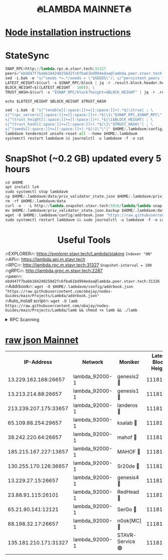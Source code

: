 <h1 align="center"> 🔥LAMBDA MAINNET🔥</h1>


[Node installation instructions](https://github.com/obajay/nodes-Guides/tree/main/Projects/Lambda)
=


# StateSync
```python
SNAP_RPC=http://lambda.rpc.m.stavr.tech:31327
peers="ebdd47f7babb184240258d2fc6fba61bd994edaa@lambda.peer.stavr.tech:31326" 
sed -i.bak -e "s/^seeds *=.*/seeds = \"$SEEDS\"/; s/^persistent_peers *=.*/persistent_peers = \"$PEERS\"/" $HOME/.lambdavm/config/config.toml
LATEST_HEIGHT=$(curl -s $SNAP_RPC/block | jq -r .result.block.header.height); \
BLOCK_HEIGHT=$((LATEST_HEIGHT - 100)); \
TRUST_HASH=$(curl -s "$SNAP_RPC/block?height=$BLOCK_HEIGHT" | jq -r .result.block_id.hash)

echo $LATEST_HEIGHT $BLOCK_HEIGHT $TRUST_HASH

sed -i.bak -E "s|^(enable[[:space:]]+=[[:space:]]+).*$|\1true| ; \
s|^(rpc_servers[[:space:]]+=[[:space:]]+).*$|\1\"$SNAP_RPC,$SNAP_RPC\"| ; \
s|^(trust_height[[:space:]]+=[[:space:]]+).*$|\1$BLOCK_HEIGHT| ; \
s|^(trust_hash[[:space:]]+=[[:space:]]+).*$|\1\"$TRUST_HASH\"| ; \
s|^(seeds[[:space:]]+=[[:space:]]+).*$|\1\"\"|" $HOME/.lambdavm/config/config.toml
lambdavm tendermint unsafe-reset-all --home $HOME/.lambdavm
systemctl restart lambdavm && journalctl -u lambdavm -f -o cat

```
# SnapShot (~0.2 GB) updated every 5 hours
```python
cd $HOME
apt install lz4
sudo systemctl stop lambdavm
cp $HOME/.lambdavm/data/priv_validator_state.json $HOME/.lambdavm/priv_validator_state.json.backup
rm -rf $HOME/.lambdavm/data
curl -o - -L http://lambda.snapshot.stavr.tech:5016/lambda/lambda-snap.tar.lz4 | lz4 -c -d - | tar -x -C $HOME/.lambdavm --strip-components 2
mv $HOME/.lambdavm/priv_validator_state.json.backup $HOME/.lambdavm/data/priv_validator_state.json
wget -O $HOME/.lambdavm/config/addrbook.json "https://raw.githubusercontent.com/obajay/nodes-Guides/main/Projects/Lambda/addrbook.json"
sudo systemctl restart lambdavm && sudo journalctl -u lambdavm -f -o cat
```
 <h1 align="center"> Useful Tools</h1>

🔥EXPLORER🔥:      https://explorer.stavr.tech/Lambda/staking	        `Indexer "ON"` \
🔥API🔥: 			 		 https://lambda.api.m.stavr.tech \
🔥RPC🔥:           http://lambda.rpc.m.stavr.tech:31327	              `Snapshot-interval = 100` \
🔥gRPC🔥:          http://lambda.grpc.m.stavr.tech:2287 \
🔥peer🔥:					 `ebdd47f7babb184240258d2fc6fba61bd994edaa@lambda.peer.stavr.tech:31326` \
🔥Addrbook🔥:    ```wget -O $HOME/.lambdavm/config/addrbook.json "https://raw.githubusercontent.com/obajay/nodes-Guides/main/Projects/Lambda/addrbook.json"``` \
🔥Auto_install script🔥: ```wget -O lamb https://raw.githubusercontent.com/obajay/nodes-Guides/main/Projects/Lambda/lamb && chmod +x lamb && ./lamb```


<details>
<summary>RPC Scanning</summary>

<h2 align="center"> We scan nodes in real time every 4 hours. And we provide the final result of RPC endpoints.
We cannot influence the operation of these nodes in any way. </h2>


```python
If Voting Power is higher than 0 --> then the Node is a validator of the network and may be subject to attack and be a potential threat to the chain.
```
```python
We marked such validators with a red symbol
```

</details>

[raw json Mainnet](https://rpc-check.lambm.stavr.tech/lambm/rpc-lambm-result.json)
=


<table><tr><th>IP-Address</th><th>Network</th><th>Moniker</th><th>Latest Block Height</th><th>Earliest Block Height</th><th>Catching Up</th><th>Tx Index</th><th>Voting Power</th><th>Scan Time</th></tr><tr><td>13.229.162.168:26657</td><td>lambda_92000-1</td><td>genesis2 🔴</td><td>11181847</td><td>1</td><td>False</td><td>on</td><td>16689330</td><td>2024-01-17T12:09:37.692262970UTC</td></tr><tr><td>13.213.214.88:26657</td><td>lambda_92000-1</td><td>genesis1 🔴</td><td>11181849</td><td>1</td><td>False</td><td>on</td><td>107835</td><td>2024-01-17T12:09:42.630193509UTC</td></tr><tr><td>213.239.207.175:33657</td><td>lambda_92000-1</td><td>landeros 🔴</td><td>11181845</td><td>8136001</td><td>False</td><td>off</td><td>1395122</td><td>2024-01-17T12:09:31.490688968UTC</td></tr><tr><td>65.109.88.254:29657</td><td>lambda_92000-1</td><td>ksalab 🔴</td><td>11181850</td><td>8715001</td><td>False</td><td>on</td><td>507955</td><td>2024-01-17T12:09:47.954217075UTC</td></tr><tr><td>38.242.220.64:26657</td><td>lambda_92000-1</td><td>mahof 🔴</td><td>11181844</td><td>10131001</td><td>False</td><td>off</td><td>770350</td><td>2024-01-17T12:09:24.993427058UTC</td></tr><tr><td>185.215.167.227:13657</td><td>lambda_92000-1</td><td>MAHOF 🔴</td><td>11181848</td><td>10134001</td><td>False</td><td>on</td><td>2051510</td><td>2024-01-17T12:09:41.339573327UTC</td></tr><tr><td>130.255.170.126:36657</td><td>lambda_92000-1</td><td>Sr20de 🔴</td><td>11181845</td><td>10715001</td><td>False</td><td>off</td><td>675402</td><td>2024-01-17T12:09:32.021802342UTC</td></tr><tr><td>13.229.27.15:26657</td><td>lambda_92000-1</td><td>genesis4 🔴</td><td>11181848</td><td>11043001</td><td>False</td><td>on</td><td>9763079</td><td>2024-01-17T12:09:41.007121061UTC</td></tr><tr><td>23.88.91.115:26101</td><td>lambda_92000-1</td><td>RedHead 🔴</td><td>11181845</td><td>11081845</td><td>False</td><td>off</td><td>553202</td><td>2024-01-17T12:09:32.322438087UTC</td></tr><tr><td>65.21.90.141:12121</td><td>lambda_92000-1</td><td>SerGo 🔴</td><td>11181852</td><td>11081852</td><td>False</td><td>off</td><td>10611893</td><td>2024-01-17T12:09:52.418016297UTC</td></tr><tr><td>88.198.32.17:26657</td><td>lambda_92000-1</td><td>n0ok[MC] 🔴</td><td>11181852</td><td>11081852</td><td>False</td><td>off</td><td>1578630</td><td>2024-01-17T12:09:55.464724963UTC</td></tr><tr><td>135.181.210.171:31327</td><td>lambda_92000-1</td><td>STAVR-Service 🟢</td><td>11181837</td><td>11180501</td><td>False</td><td>on</td><td>0</td><td>2024-01-17T12:09:47.529362106UTC</td></tr></table>
